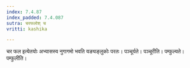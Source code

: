 ```yaml
---
index: 7.4.87
index_padded: 7.4.087
sutra: चरफलोश् च
vritti: kashika

---
```

चर फल इत्येतयोः अभ्यासस्य नुगागमो भवति यङ्यङ्लुकोः परतः। पञ्चूर्यते। पञ्चूरीति। पम्फुल्यते। पम्फुलीति।
